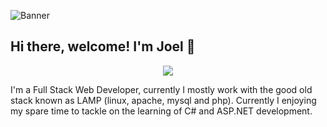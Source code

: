 ![Banner](https://giphy.com/gifs/Smolverse-smol-smolverse-swol-JqmupuTVZYaQX5s094)

## Hi there, welcome! I'm Joel 👋

<p align="center">
  <a href="https://github.com/DenverCoder1/readme-typing-svg"><img src="https://readme-typing-svg.herokuapp.com/?lines=Software%20Engineer;AI%20Engineer;Always%20learning%20new%20things;Feel%20free%20to%20look%20around%20%F0%9F%91%80;Reach%20out%20if%20you%20need%20help!%20%F0%9F%92%AC&;ACfont=Fira%20Code&center=true&width=440&height=45"></a>
</p>

 I'm a Full Stack Web Developer, currently I mostly work with the good old stack known as LAMP (linux, apache, mysql and php).
 Currently I enjoying my spare time to tackle on the learning of C# and ASP.NET development.

 
